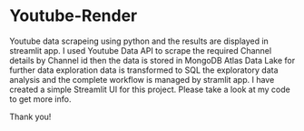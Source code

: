 # Youtube-Render
Youtube data scrapeing using python and the results are displayed in streamlit app. 
I used Youtube Data API to scrape the required Channel details by Channel id then the data is stored in MongoDB Atlas Data Lake for further data exploration data is transformed to SQL the exploratory data analysis and the complete workflow is managed by stramlit app.
I have created a simple Streamlit UI for this project. 
Please take a look at my code to get more info.

Thank you!
